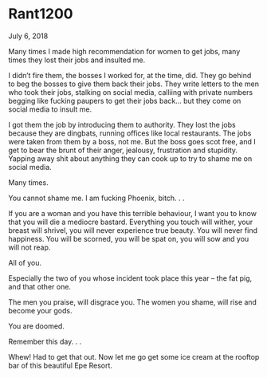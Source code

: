 # Rant1200


July 6, 2018

Many times I made high recommendation for women to get jobs, many times they lost their jobs and insulted me. 

I didn’t fire them, the bosses I worked for, at the time, did. They go behind to beg the bosses to give them back their jobs. They write letters to the men who took their jobs, stalking on social media, calliing with private numbers begging like fucking paupers to get their jobs back… but they come on social media to insult me.

I got them the job by introducing them to authority. They lost the jobs because they are dingbats, running offices like local restaurants. The jobs were taken from them by a boss, not me. But the boss goes scot free, and I get to bear the brunt of their anger, jealousy, frustration and stupidity. Yapping away shit about anything they can cook up to try to shame me on social media.

Many times.

You cannot shame me. I am fucking Phoenix, bitch.
.
.

If you are a woman and you have this terrible behaviour, I want you to know that you will die a mediocre bastard. Everything you touch will wither, your breast will shrivel, you will never experience true beauty. You will never find happiness. You will be scorned, you will be spat on, you will sow and you will not reap.

All of you.

Especially the two of you whose incident took place this year – the fat pig, and that other one.

The men you praise, will disgrace you. The women you shame, will rise and become your gods.

You are doomed.

Remember this day.
.
.

Whew! Had to get that out. Now let me go get some ice cream at the rooftop bar of this beautiful Epe Resort.